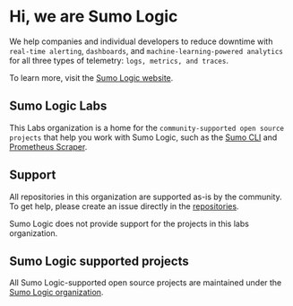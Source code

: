 # Hi, we are Sumo Logic

We help companies and individual developers to reduce downtime with `real-time alerting`, `dashboards`, and `machine-learning-powered analytics` for all three types of telemetry: `logs, metrics, and traces`.

To learn more, visit the [Sumo Logic website][sumo-link].

[sumo-link]: https://sumologic.com

## Sumo Logic Labs

This Labs organization is a home for the `community-supported open source projects` that help you work with Sumo Logic, such as the [Sumo CLI][sumocli-link] and [Prometheus Scraper][prometheus-scraper-link].

[sumocli-link]: https://github.com/SumoLogic-Labs/sumocli
[prometheus-scraper-link]: https://github.com/SumoLogic-Labs/sumologic-prometheus-scraper

## Support

All repositories in this organization are supported as-is by the community. To get help, please create an issue directly in the [repositories][gh-inc-org-repos].

Sumo Logic does not provide support for the projects in this labs organization.

[gh-inc-org-repos]: https://github.com/orgs/SumoLogic-Labs/repositories

## Sumo Logic supported projects

All Sumo Logic-supported open source projects are maintained under the [Sumo Logic organization][gh-sumo-link].

[gh-sumo-link]: https://github.com/SumoLogic
